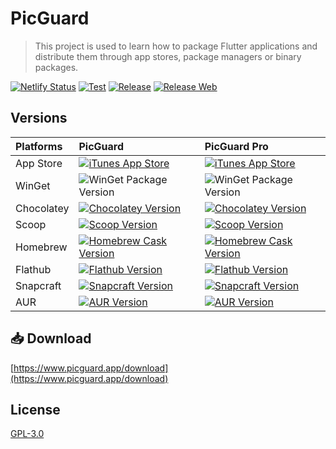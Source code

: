 # PicGuard

> This project is used to learn how to package Flutter applications and distribute them through app stores, package
> managers or binary packages.

[![Netlify Status](https://api.netlify.com/api/v1/badges/104562d0-9eed-465f-b6c2-983dbdba9e87/deploy-status)](https://app.netlify.com/sites/picguard-pro/deploys)
[![Test](https://github.com/picguard/picguard/actions/workflows/test.yml/badge.svg)](https://github.com/picguard/picguard/actions/workflows/test.yml)
[![Release](https://github.com/picguard/picguard/actions/workflows/release.yml/badge.svg)](https://github.com/picguard/picguard/actions/workflows/release.yml)
[![Release Web](https://github.com/picguard/picguard/actions/workflows/release-web.yml/badge.svg)](https://github.com/picguard/picguard/actions/workflows/release-web.yml)

## Versions

| Platforms  | PicGuard                                                                                                                                                                                                                                               | PicGuard Pro                                                                                                                                                                                                                                               |
|:-----------|:-------------------------------------------------------------------------------------------------------------------------------------------------------------------------------------------------------------------------------------------------------|:-----------------------------------------------------------------------------------------------------------------------------------------------------------------------------------------------------------------------------------------------------------|
| App Store  | [![iTunes App Store](https://img.shields.io/itunes/v/6737562561)](https://apps.apple.com/app/id6737562561)                                                                                                                                             | [![iTunes App Store](https://img.shields.io/itunes/v/6737562597)](https://apps.apple.com/app/id6737562597)                                                                                                                                                 |
| WinGet     | ![WinGet Package Version](https://img.shields.io/winget/v/Insco.PicGuard)                                                                                                                                                                              | ![WinGet Package Version](https://img.shields.io/winget/v/Insco.PicGuard.Pro)                                                                                                                                                                              |
| Chocolatey | [![Chocolatey Version](https://img.shields.io/chocolatey/v/picguard)](https://community.chocolatey.org/packages/picguard)                                                                                                                              | [![Chocolatey Version](https://img.shields.io/chocolatey/v/picguard-pro)](https://community.chocolatey.org/packages/picguard-pro)                                                                                                                          |
| Scoop      | [![Scoop Version](https://img.shields.io/scoop/v/picguard?bucket=https%253A%252F%252Fgithub.com%252Finsco-inc%252Fscoop-bucket)](https://scoop.sh/#/apps?q=picguard&o=false)                                                                           | [![Scoop Version](https://img.shields.io/scoop/v/picguard?bucket=https%253A%252F%252Fgithub.com%252Finsco-inc%252Fscoop-bucket)](https://scoop.sh/#/apps?q=picguard-pro&o=false)                                                                           |
| Homebrew   | [![Homebrew Cask Version](https://img.shields.io/badge/dynamic/json.svg?url=https://raw.githubusercontent.com/insco-inc/homebrew-casks/main/Info/picguard.json&query=$.casks.[0].version&label=homebrew)](https://github.com/insco-inc/homebrew-casks) | [![Homebrew Cask Version](https://img.shields.io/badge/dynamic/json.svg?url=https://raw.githubusercontent.com/insco-inc/homebrew-casks/main/Info/picguard-pro.json&query=$.casks.[0].version&label=homebrew)](https://github.com/insco-inc/homebrew-casks) |
| Flathub    | [![Flathub Version](https://img.shields.io/flathub/v/com.kjxbyz.PicGuard)](https://flathub.org/apps/com.kjxbyz.PicGuard)                                                                                                                               | [![Flathub Version](https://img.shields.io/flathub/v/com.kjxbyz.PicGuardPro)](https://flathub.org/apps/com.kjxbyz.PicGuardPro)                                                                                                                             |
| Snapcraft  | [![Snapcraft Version](https://img.shields.io/snapcraft/v/picguard/latest/stable)](https://snapcraft.io/picguard)                                                                                                                                       | [![Snapcraft Version](https://img.shields.io/snapcraft/v/picguard-pro/latest/stable)](https://snapcraft.io/picguard-pro)                                                                                                                                   |
| AUR        | [![AUR Version](https://img.shields.io/aur/version/picguard-bin)](https://aur.archlinux.org/packages/picguard-bin)                                                                                                                                     | [![AUR Version](https://img.shields.io/aur/version/picguard-pro-bin)](https://aur.archlinux.org/packages/picguard-pro-bin)                                                                                                                                 |

## 📥 Download

[https://www.picguard.app/download](https://www.picguard.app/download)

## License

[GPL-3.0](./LICENSE)
